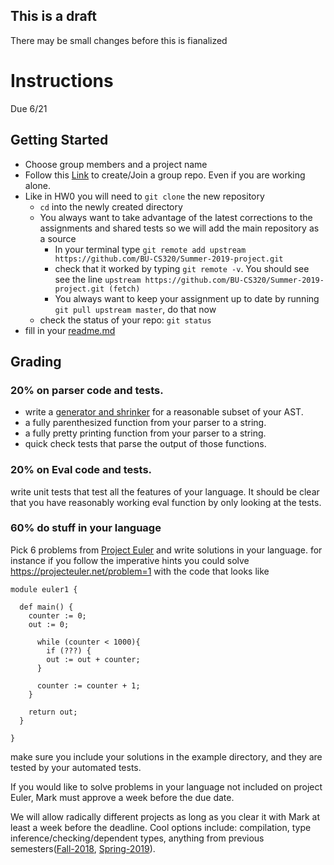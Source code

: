 ## This is a draft
There may be small changes before this is fianalized

# Instructions
Due 6/21

## Getting Started
* Choose group members and a project name
* Follow this [Link](https://classroom.github.com/g/SvBy08dw) to create/Join a group repo.  Even if you are working alone.
* Like in HW0 you will need to `git clone` the new repository
  * ```cd``` into the newly created directory 
  * You always want to take advantage of the latest corrections to the assignments and shared tests so we will add the main repository as a source
    * In your terminal type ```git remote add upstream https://github.com/BU-CS320/Summer-2019-project.git```
    * check that it worked by typing ```git remote -v```.  You should see see the line ```upstream https://github.com/BU-CS320/Summer-2019-project.git (fetch)```
    * You always want to keep your assignment up to date by running ```git pull upstream master```, do that now
  * check the status of your repo: ```git status```
* fill in your [readme.md](readme.md)
  
  
## Grading
### 20% on parser code and tests.
* write a [generator and shrinker](https://github.com/BU-CS320/Summer-2019-project/blob/master/test/ParserTest.hs#L19-L20) for a reasonable subset of your AST.
* a fully parenthesized function from your parser to a string.
* a fully pretty printing function from your parser to a string.
* quick check tests that parse the output of those functions.


### 20% on Eval code and tests.
write unit tests that test all the features of your language.  It should be clear that you have reasonably working eval function by only looking at the tests.


### 60% do stuff in your language
Pick 6 problems from [Project Euler](https://projecteuler.net/) and write solutions in your language.
for instance if you follow the imperative hints you could solve https://projecteuler.net/problem=1 with the code that looks like
```
module euler1 {

  def main() {
    counter := 0;
    out := 0;
    
      while (counter < 1000){
        if (???) {
        out := out + counter;
      }
      
      counter := counter + 1;
    }
    
    return out;
  }

}
```
make sure you include your solutions in the example directory, and they are tested by your automated tests.


If you would like to solve problems in your language not included on project Euler, Mark must approve a week before the due date.

We will allow radically different projects as long as you clear it with Mark at least a week before the deadline.  Cool options include: compilation, type inference/checking/dependent types, anything from previous semesters([Fall-2018](https://github.com/BU-CS320/Spring-2019/blob/master/project/INSTRUCTIONS.md), [Spring-2019](https://github.com/BU-CS320/Spring-2019/blob/master/project/INSTRUCTIONS.md)).
